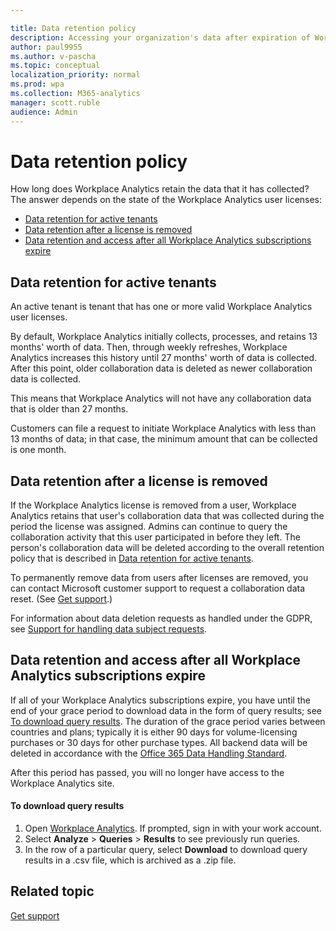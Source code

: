 ```yaml
---

title: Data retention policy
description: Accessing your organization's data after expiration of Workplace Analytics subscriptions or removal of licenses
author: paul9955
ms.author: v-pascha
ms.topic: conceptual
localization_priority: normal 
ms.prod: wpa
ms.collection: M365-analytics
manager: scott.ruble
audience: Admin
---
```


# Data retention policy

How long does Workplace Analytics retain the data that it has collected? The answer depends on the state of the Workplace Analytics user licenses:

* [Data retention for active tenants](#data-retention-for-active-tenants)
* [Data retention after a license is removed](#data-retention-after-a-license-is-removed)
* [Data retention and access after all Workplace Analytics subscriptions expire](#data-retention-and-access-after-all-workplace-analytics-subscriptions-expire)

## Data retention for active tenants

An active tenant is tenant that has one or more valid Workplace Analytics user licenses.

By default, Workplace Analytics initially collects, processes, and retains 13 months' worth of data. Then, through weekly refreshes, Workplace Analytics increases this history until 27 months' worth of data is collected. After this point, older collaboration data is deleted as newer collaboration data is collected.

This means that Workplace Analytics will not have any collaboration data that is older than 27 months.

Customers can file a request to initiate Workplace Analytics with less than 13 months of data; in that case, the minimum amount that can be collected is one month.

## Data retention after a license is removed

If the Workplace Analytics license is removed from a user, Workplace Analytics retains that user's collaboration data that was collected during the period the license was assigned. Admins can continue to query the collaboration activity that this user participated in before they left. The person's collaboration data will be deleted according to the overall retention policy that is described in [Data retention for active tenants](#data-retention-for-active-tenants). 

To permanently remove data from users after licenses are removed, you can contact Microsoft customer support to request a collaboration data reset. (See [Get support](../overview/getting-support.md).)

For information about data deletion requests as handled under the GDPR, see [Support for handling data subject requests](data-protection-considerations.md#workplace-analytics-support-for-handling-data-subject-requests).

## Data retention and access after all Workplace Analytics subscriptions expire

If all of your Workplace Analytics subscriptions expire, you have until the end of your grace period to download data in the form of query results; see [To download query results](#to-download-query-results). The duration of the grace period varies between countries and plans; typically it is either 90 days for volume-licensing purchases or 30 days for other purchase types. All backend data will be deleted in accordance with the [Office 365 Data Handling Standard](https://docs.microsoft.com/office365/Enterprise/office-365-data-retention-deletion-and-destruction-overview).

After this period has passed, you will no longer have access to the Workplace Analytics site. 

#### To download query results

1. Open [Workplace Analytics](https://workplaceanalytics.office.com/). If prompted, sign in with your work account.
2. Select **Analyze** > **Queries** > **Results** to see previously run queries.
3. In the row of a particular query, select **Download** to download query results in a .csv file, which is archived as a .zip file.

## Related topic

[Get support](../overview/getting-support.md)


<!-- 
8/23 REMOVING ENTIRE OLD DATA RETENTION POLICY SECTION FOR NOW. TILL NEW TEMPORARY WORDING IS READY.

END OF FIRST SECTION REMOVED 8/23 -->

<!-- REMOVED PER NIRAJ 25 JUNE 2018
Even though the default value is 24 months, the rolling windows are configurable at the tenant level. As a tenant, you can lengthen your data-retention period for analysis purposes, or shorten your data-retention period for other purposes, such as GDPR requirements or company policy.  -->

<!-- 8/23 REMOVE FOR NOW SECOND SECTION:

### For inactive tenants

#### User policy

Workplace Analytics will stop extracting user data within seven days after a user license is expired or removed. In other words, the next scheduled data extraction will not take place if it occurs at least seven days after the user license is revoked or expires.

#### Tenant lifecycle management

If no valid user license is currently allocated to the tenant, the policy depends on the tenant state:

* **Expired state** analysts can run queries for the next 30 days, as if the state were still active.
* **Disabled state** data will remain available for the next 90 days, but only in read-only mode. In this mode, no queries can be executed. Customers can download their data during this time.
* **Deprovisioned state** tenant data is not available to view or use. The data will be deleted within the next 90 days.

END OF SECOND SECTION REMOVED 8/23 -->

<!-- REMOVED PER NIRAJ 25 JUNE 2018
>[!Note] 
>The number of days is configurable for different inactive tenant states. Example: A customer uploaded sensitive data by mistake and wants to be explicitly deprovisioned quickly instead of waiting for 210 days [expired state (30 days) + disabled state (90 days) + deprovisioned state (90 days)].
-->

